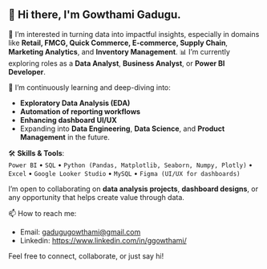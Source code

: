 ## 👋 Hi there, I'm Gowthami Gadugu.

 👀 I’m interested in turning data into impactful insights, especially in domains like **Retail, FMCG, Quick Commerce, E-commerce, Supply Chain**, **Marketing Analytics**, and **Inventory Management**.
 📊 I’m currently exploring roles as a **Data Analyst**, **Business Analyst**, or **Power BI Developer**.

 🌱 I’m continuously learning and deep-diving into:
  - **Exploratory Data Analysis (EDA)**
  - **Automation of reporting workflows**
  - **Enhancing dashboard UI/UX**
  - Expanding into **Data Engineering**, **Data Science**, and **Product Management** in the future.
  
🛠️ **Skills & Tools**:  
  `Power BI` • `SQL` • `Python (Pandas, Matplotlib, Seaborn, Numpy, Plotly)` • `Excel` • `Google Looker Studio` • `MySQL` • `Figma (UI/UX for dashboards)`

  I’m open to collaborating on **data analysis projects**, **dashboard designs**, or any opportunity that helps create value through data.
  
📫 How to reach me:
  - Email: gadugugowthami@gmail.com
  - Linkedin: https://www.linkedin.com/in/ggowthami/ 

Feel free to connect, collaborate, or just say hi!
  

  
